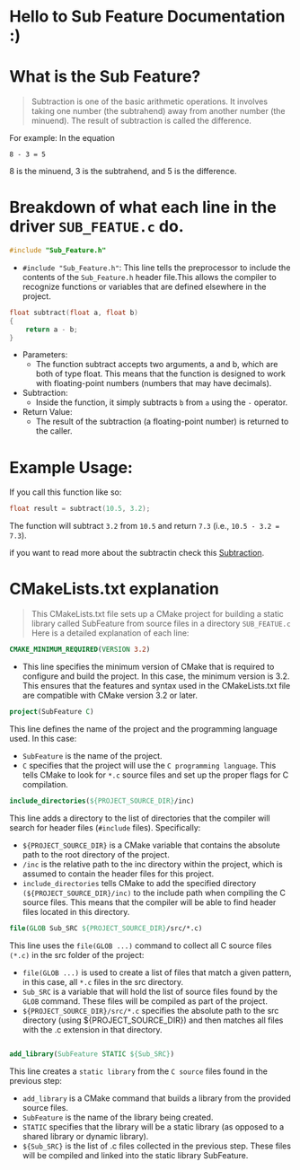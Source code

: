 # Hello to Sub Feature Documentation :)
# What is the Sub Feature?
>Subtraction is one of the basic arithmetic operations. It involves taking one number (the subtrahend) away from another number (the minuend). The result of subtraction is called the difference.

For example: In the equation
```
8 - 3 = 5
```
8 is the minuend, 3 is the subtrahend, and 5 is the difference.

# Breakdown of what each line in the driver `SUB_FEATUE.c` do.
```c
#include "Sub_Feature.h"

```
* `#include "Sub_Feature.h"`: This line tells the preprocessor to include the contents of the `Sub_Feature.h` header file.This allows the compiler to recognize functions or variables that are defined elsewhere in the project.

```c
float subtract(float a, float b)
{
    return a - b;
}
```
* Parameters:
	* The function subtract accepts two arguments, a and b, which are both of type float. This means that the function is designed to work with floating-point numbers (numbers that may have decimals).
* Subtraction:
	* Inside the function, it simply subtracts `b` from `a` using the `-` operator.
* Return Value:
	* The result of the subtraction (a floating-point number) is returned to the caller.
# Example Usage:
If you call this function like so:
```c
float result = subtract(10.5, 3.2);

```
The function will subtract `3.2` from `10.5` and return `7.3` (i.e., `10.5 - 3.2 = 7.3`).

if you want to read more about the subtractin check this [Subtraction](https://www.mathsisfun.com/numbers/subtraction.html).

# CMakeLists.txt explanation
>This CMakeLists.txt file sets up a CMake project for building a static library called SubFeature from source files in a directory `SUB_FEATUE.c`  Here is a detailed explanation of each line:
```cmake
CMAKE_MINIMUM_REQUIRED(VERSION 3.2)
```
* This line specifies the minimum version of CMake that is required to configure and build the project. In this case, the minimum version is 3.2. This ensures that the features and syntax used in the CMakeLists.txt file are compatible with CMake version 3.2 or later.
```cmake
project(SubFeature C)
```
This line defines the name of the project and the programming language used. In this case:
* `SubFeature` is the name of the project.
* `C` specifies that the project will use the `C programming language`. This tells CMake to look for `*.c` source files and set up the proper flags for C compilation.
```cmake
include_directories(${PROJECT_SOURCE_DIR}/inc)
```
This line adds a directory to the list of directories that the compiler will search for header files (`#include` files). Specifically:
* `${PROJECT_SOURCE_DIR}` is a CMake variable that contains the absolute path to the root directory of the project.
* `/inc` is the relative path to the inc directory within the project, which is assumed to contain the header files for this project.
* `include_directories` tells CMake to add the specified directory `(${PROJECT_SOURCE_DIR}/inc)` to the include path when compiling the C source files. This means that the compiler will be able to find header files located in this directory.
```cmake
file(GLOB Sub_SRC ${PROJECT_SOURCE_DIR}/src/*.c)
```
This line uses the `file(GLOB ...)` command to collect all C source files `(*.c)` in the src folder of the project:
* `file(GLOB ...)` is used to create a list of files that match a given pattern, in this case, all `*.c` files in the src directory.
* `Sub_SRC` is a variable that will hold the list of source files found by the `GLOB` command. These files will be compiled as part of the project.
* `${PROJECT_SOURCE_DIR}/src/*.c` specifies the absolute path to the src directory (using ${PROJECT_SOURCE_DIR}) and then matches all files with the .c extension in that directory.
```cmake

add_library(SubFeature STATIC ${Sub_SRC})
```
This line creates a `static library` from the `C source` files found in the previous step:
* `add_library` is a CMake command that builds a library from the provided source files.
* `SubFeature` is the name of the library being created.
* `STATIC` specifies that the library will be a static library (as opposed to a shared library or dynamic library).
* `${Sub_SRC}` is the list of .c files collected in the previous step. These files will be compiled and linked into the static library SubFeature.

